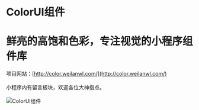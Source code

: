 # ColorUI组件
# 鲜亮的高饱和色彩，专注视觉的小程序组件库
项目网站：[http://color.weilanwl.com/](http://color.weilanwl.com/) <br>   
小程序内有留言板块，欢迎各位大神指点。<br>   
![ColorUI组件](http://color.weilanwl.com/ColorUI.jpg)  
